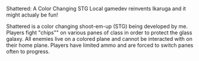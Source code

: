Shattered: A Color Changing STG
    Local gamedev reinvents Ikaruga and it might actualy be fun!

Shattered is a color changing shoot-em-up (STG) being developed by me. Players fight "chips"" on various panes of class in order to protect the glass galaxy.
All enemies live on a colored plane and cannot be interacted with on their home plane. Players have limited ammo and are forced to switch panes often to progress.
